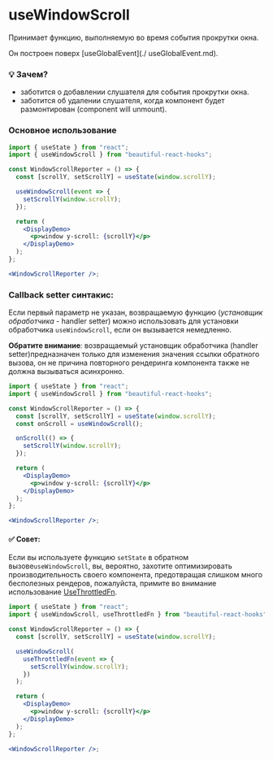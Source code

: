 # useWindowScroll

Принимает функцию, выполняемую во время события прокрутки окна.

Он построен поверх [useGlobalEvent](./ useGlobalEvent.md).

### 💡 Зачем?

- заботится о добавлении слушателя для события прокрутки окна.
- заботится об удалении слушателя, когда компонент будет размонтирован (component will unmount).

### Основное использование

```jsx harmony
import { useState } from "react";
import { useWindowScroll } from "beautiful-react-hooks";

const WindowScrollReporter = () => {
  const [scrollY, setScrollY] = useState(window.scrollY);

  useWindowScroll(event => {
    setScrollY(window.scrollY);
  });

  return (
    <DisplayDemo>
      <p>window y-scroll: {scrollY}</p>
    </DisplayDemo>
  );
};

<WindowScrollReporter />;
```

### Callback setter синтакис:

Если первый параметр не указан, возвращаемую функцию (_установщик обработчика_ - handler setter) можно использовать для
установки обработчика `useWindowScroll`, если он вызывается немедленно.

**Обратите внимание**: возвращаемый установщик обработчика (handler setter)предназначен только для изменения значения ссылки обратного вызова, он не
причина повторного рендеринга компонента также не должна вызываться асинхронно.

```jsx harmony
import { useState } from "react";
import { useWindowScroll } from "beautiful-react-hooks";

const WindowScrollReporter = () => {
  const [scrollY, setScrollY] = useState(window.scrollY);
  const onScroll = useWindowScroll();

  onScroll(() => {
    setScrollY(window.scrollY);
  });

  return (
    <DisplayDemo>
      <p>window y-scroll: {scrollY}</p>
    </DisplayDemo>
  );
};

<WindowScrollReporter />;
```

#### ✅ Совет:

Если вы используете функцию `setState` в обратном вызове`useWindowScroll`, вы, вероятно, захотите оптимизировать производительность своего компонента, предотвращая слишком много бесполезных рендеров, пожалуйста, примите во внимание использование
[UseThrottledFn](useThrottledFn.md).

```jsx harmony
import { useState } from "react";
import { useWindowScroll, useThrottledFn } from "beautiful-react-hooks";

const WindowScrollReporter = () => {
  const [scrollY, setScrollY] = useState(window.scrollY);

  useWindowScroll(
    useThrottledFn(event => {
      setScrollY(window.scrollY);
    })
  );

  return (
    <DisplayDemo>
      <p>window y-scroll: {scrollY}</p>
    </DisplayDemo>
  );
};

<WindowScrollReporter />;
```
